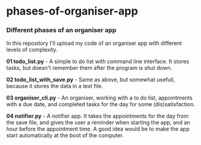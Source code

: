 # phases-of-organiser-app
### Different phases of an organiser app

In this repository I'll upload my code of an organiser app with different levels of complexity.

**01 todo_list.py** - A simple to do list with command line interface. It stores tasks, but doesn't remember them after the program is shut down.

**02 todo_list_with_save.py** - Same as above, but somewhat usefull, because it stores the data in a text file.

**03 organiser_cli.py** - An organiser, working with a to do list, appointments with a due date, and completed tasks for the day for some (dis)satisfaction.

**04 notifier.py** - A notifier app. It takes the appointments for the day from the save file, and gives the user a reminder when starting the app, and an hour before the appointment time. A good idea would be to make the app start automatically at the boot of the computer.
